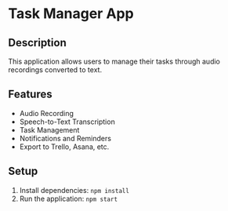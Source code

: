 # Task Manager App

## Description
This application allows users to manage their tasks through audio recordings converted to text.

## Features
- Audio Recording
- Speech-to-Text Transcription
- Task Management
- Notifications and Reminders
- Export to Trello, Asana, etc.

## Setup
1. Install dependencies: `npm install`
2. Run the application: `npm start`
